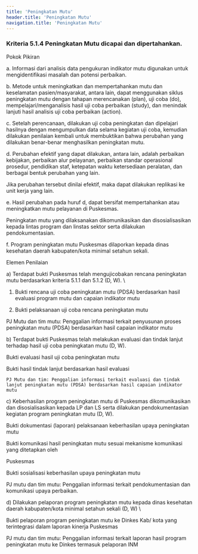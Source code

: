 ```yaml
---
title: 'Peningkatan Mutu'
header.title: 'Peningkatan Mutu'
navigation.title: 'Peningkatan Mutu'
---
```


### Kriteria 5.1.4 Peningkatan Mutu dicapai dan dipertahankan. 



Pokok Pikiran 

a. Informasi dari analisis data pengukuran indikator mutu digunakan untuk mengidentifikasi masalah dan potensi perbaikan. 

b. Metode untuk meningkatkan dan mempertahankan mutu dan keselamatan pasien/masyarakat, antara lain, dapat menggunakan siklus peningkatan mutu dengan tahapan merencanakan (plan), uji coba (do), 	mempelajari/menganalisis  hasil uji coba perbaikan (study), dan menindak lanjuti hasil analisis uji coba perbaikan (action). 

c. Setelah perencanaan, dilakukan uji coba peningkatan dan dipelajari hasilnya dengan mengumpulkan data selama kegiatan uji coba, kemudian dilakukan penilaian kembali untuk membuktikan bahwa perubahan yang dilakukan benar-benar menghasilkan peningkatan mutu. 

d. Perubahan efektif yang dapat dilakukan, antara lain, adalah perbaikan kebijakan, perbaikan alur pelayanan, perbaikan standar operasional prosedur, pendidikan staf, ketepatan waktu ketersediaan peralatan, dan berbagai bentuk perubahan yang lain. 

Jika perubahan tersebut dinilai efektif, maka dapat dilakukan replikasi ke unit kerja yang lain. 

e. Hasil perubahan pada huruf d, dapat bersifat mempertahankan atau meningkatkan mutu pelayanan di Puskesmas. 

Peningkatan mutu yang dilaksanakan dikomunikasikan dan disosialisasikan kepada lintas program dan linstas sektor serta dilakukan pendokumentasian. 

f. Program peningkatan mutu Puskesmas dilaporkan kepada dinas kesehatan daerah kabupaten/kota minimal setahun sekali. 
 	 

Elemen Penilaian 




 a) Terdapat bukti Puskesmas telah mengujicobakan rencana peningkatan mutu berdasarkan kriteria 5.1.1 dan 5.1.2 (D, W).  \




1. Bukti rencana uji coba peningkatan mutu (PDSA) berdasarkan hasil evaluasi program mutu dan capaian indikator mutu 


2. Bukti pelaksanaan uji coba rencana peningkatan mutu 
 
PJ Mutu dan tim mutu: Penggalian informasi terkait penyusunan proses peningkatan mutu (PDSA) berdasarkan hasil capaian indikator mutu 




 b) Terdapat bukti Puskesmas telah melakukan evaluasi dan tindak lanjut terhadap hasil uji coba peningkatan mutu (D, W). 

Bukti evaluasi hasil uji coba peningkatan mutu 

 

Bukti hasil tindak lanjut berdasarkan hasil evaluasi


    PJ Mutu dan tim: Penggalian informasi terkait evaluasi dan tindak lanjut peningkatan mutu (PDSA) berdasarkan hasil capaian indikator mutu 


 c) Keberhasilan program peningkatan mutu di Puskesmas dikomunikasikan dan disosialisasikan kepada LP dan LS serta dilakukan pendokumentasian kegiatan program peningkatan mutu (D, W). 

Bukti dokumentasi (laporan) pelaksanaan keberhasilan upaya peningkatan mutu  

 

Bukti komunikasi hasil peningkatan mutu sesuai mekanisme komunikasi yang ditetapkan oleh 

Puskesmas 

 

Bukti sosialisasi keberhasilan upaya peningkatan mutu

PJ mutu dan tim mutu: Penggalian informasi terkait pendokumentasian dan komunikasi upaya perbaikan.


 d) Dilakukan pelaporan program peningkatan mutu kepada dinas kesehatan daerah kabupaten/kota minimal setahun sekali (D, W)  \




Bukti pelaporan program peningkatan mutu ke Dinkes Kab/ kota yang terintegrasi dalam laporan kinerja 
Puskesmas 
 
PJ mutu dan tim mutu: Penggalian informasi terkait laporan hasil program peningkatan mutu ke Dinkes termasuk pelaporan INM 





